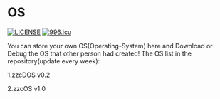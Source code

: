 # OS

[![LICENSE](https://img.shields.io/badge/license-Anti%20996-blue.svg)](https://github.com/996icu/996.ICU/blob/master/LICENSE)
[![996.icu](https://img.shields.io/badge/link-996.icu-red.svg)](https://996.icu)

You can store your own OS(Operating-System) here and Download or Debug the OS that other person had created!
The OS list in the repository(update every week):

1.zzcDOS v0.2

2.zzcOS v1.0
